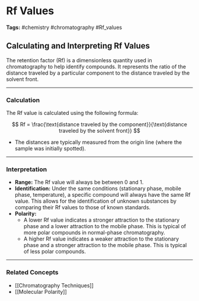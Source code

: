 # Rf Values

**Tags:** #chemistry #chromatography #Rf_values

## Calculating and Interpreting Rf Values

The retention factor (Rf) is a dimensionless quantity used in chromatography to help identify compounds. It represents the ratio of the distance traveled by a particular component to the distance traveled by the solvent front.

---

### Calculation

The Rf value is calculated using the following formula:

$$ Rf = \frac{\text{distance traveled by the component}}{\text{distance traveled by the solvent front}} $$

- The distances are typically measured from the origin line (where the sample was initially spotted).

---

### Interpretation

- **Range:** The Rf value will always be between 0 and 1.
- **Identification:** Under the same conditions (stationary phase, mobile phase, temperature), a specific compound will always have the same Rf value. This allows for the identification of unknown substances by comparing their Rf values to those of known standards.
- **Polarity:**
    - A lower Rf value indicates a stronger attraction to the stationary phase and a lower attraction to the mobile phase. This is typical of more polar compounds in normal-phase chromatography.
    - A higher Rf value indicates a weaker attraction to the stationary phase and a stronger attraction to the mobile phase. This is typical of less polar compounds.

---

### Related Concepts

- [[Chromatography Techniques]]
- [[Molecular Polarity]]
